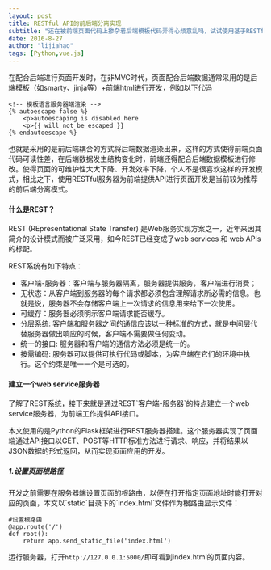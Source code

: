 ```yaml
---
layout: post
title: RESTful API的前后端分离实现
subtitle: "还在被前端页面代码上掺杂着后端模板代码弄得心烦意乱吗，试试使用基于RESTful API实现的前后端分离方案吧！"
date: 2016-8-27
author: "lijiahao"
tags: [Python,vue.js]
---
```

在配合后端进行页面开发时，在非MVC时代，页面配合后端数据通常采用的是后端模板（如smarty、jinja等）+前端html进行开发，例如以下代码

	<!-- 模板语言服务器端渲染 -->
	{% autoescape false %}
	    <p>autoescaping is disabled here
	    <p>{{ will_not_be_escaped }}
	{% endautoescape %}

也就是采用的是前后端耦合的方式将后端数据渲染出来，这样的方式使得前端页面代码可读性差，在后端数据发生结构变化时，前端还得配合后端数据模板进行修改。使得页面的可维护性大大下降、开发效率下降，个人不是很喜欢这样的开发模式，相比之下，使用RESTful服务器为前端提供API进行页面开发是当前较为推荐的前后端分离模式。

<h4>什么是REST？</h4>
REST (REpresentational State Transfer) 是Web服务实现方案之一，近年来因其简介的设计模式而被广泛采用，如今REST已经变成了web services 和 web APIs 的标配。

REST系统有如下特点：

- 客户端-服务器：客户端与服务器隔离，服务器提供服务，客户端进行消费；
- 无状态：从客户端到服务器的每个请求都必须包含理解请求所必需的信息。也就是说，服务器不会存储客户端上一次请求的信息用来给下一次使用。
- 可缓存：服务器必须明示客户端请求能否缓存。
- 分层系统: 客户端和服务器之间的通信应该以一种标准的方式，就是中间层代替服务器做出响应的时候，客户端不需要做任何变动。
- 统一的接口: 服务器和客户端的通信方法必须是统一的。
- 按需编码: 服务器可以提供可执行代码或脚本，为客户端在它们的环境中执行。这个约束是唯一一个是可选的。

<h4>建立一个web service服务器</h4>
了解了REST系统，接下来就是通过REST`客户端-服务器`的特点建立一个web service服务器，为前端工作提供API接口。

本文使用的是Python的Flask框架进行REST服务器搭建。这个服务器实现了页面端通过API接口以GET、POST等HTTP标准方法进行请求、响应，并将结果以JSON数据的形式返回，从而实现页面应用的开发。

<h5>1.设置页面根路径</h5>
开发之前需要在服务器端设置页面的根路由，以便在打开指定页面地址时能打开对应的页面，本文以`static`目录下的`index.html`文件作为根路由显示文件：

	#设置根路由
	@app.route('/')
	def root():
		return app.send_static_file('index.html')

运行服务器，打开`http://127.0.0.1:5000/`即可看到index.html的页面内容。

